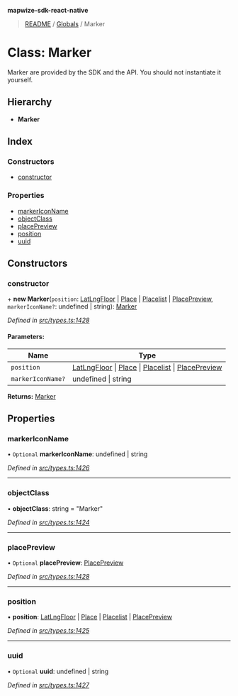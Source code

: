 **mapwize-sdk-react-native**

> [README](../README.md) / [Globals](../globals.md) / Marker

# Class: Marker

Marker are provided by the SDK and the API.
You should not instantiate it yourself.

## Hierarchy

* **Marker**

## Index

### Constructors

* [constructor](marker.md#constructor)

### Properties

* [markerIconName](marker.md#markericonname)
* [objectClass](marker.md#objectclass)
* [placePreview](marker.md#placepreview)
* [position](marker.md#position)
* [uuid](marker.md#uuid)

## Constructors

### constructor

\+ **new Marker**(`position`: [LatLngFloor](latlngfloor.md) \| [Place](place.md) \| [Placelist](placelist.md) \| [PlacePreview](placepreview.md), `markerIconName?`: undefined \| string): [Marker](marker.md)

*Defined in [src/types.ts:1428](https://github.com/Mapwize/mapwize-sdk-react-native/blob/18c4e52/src/types.ts#L1428)*

#### Parameters:

Name | Type |
------ | ------ |
`position` | [LatLngFloor](latlngfloor.md) \| [Place](place.md) \| [Placelist](placelist.md) \| [PlacePreview](placepreview.md) |
`markerIconName?` | undefined \| string |

**Returns:** [Marker](marker.md)

## Properties

### markerIconName

• `Optional` **markerIconName**: undefined \| string

*Defined in [src/types.ts:1426](https://github.com/Mapwize/mapwize-sdk-react-native/blob/18c4e52/src/types.ts#L1426)*

___

### objectClass

•  **objectClass**: string = "Marker"

*Defined in [src/types.ts:1424](https://github.com/Mapwize/mapwize-sdk-react-native/blob/18c4e52/src/types.ts#L1424)*

___

### placePreview

• `Optional` **placePreview**: [PlacePreview](placepreview.md)

*Defined in [src/types.ts:1428](https://github.com/Mapwize/mapwize-sdk-react-native/blob/18c4e52/src/types.ts#L1428)*

___

### position

•  **position**: [LatLngFloor](latlngfloor.md) \| [Place](place.md) \| [Placelist](placelist.md) \| [PlacePreview](placepreview.md)

*Defined in [src/types.ts:1425](https://github.com/Mapwize/mapwize-sdk-react-native/blob/18c4e52/src/types.ts#L1425)*

___

### uuid

• `Optional` **uuid**: undefined \| string

*Defined in [src/types.ts:1427](https://github.com/Mapwize/mapwize-sdk-react-native/blob/18c4e52/src/types.ts#L1427)*
